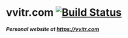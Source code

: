 # vvitr.com [![Build Status](https://travis-ci.org/vitr/vvitr.com.svg?branch=master)](https://travis-ci.org/vitr/vvitr.com)
##### Personal website at https://vvitr.com  
